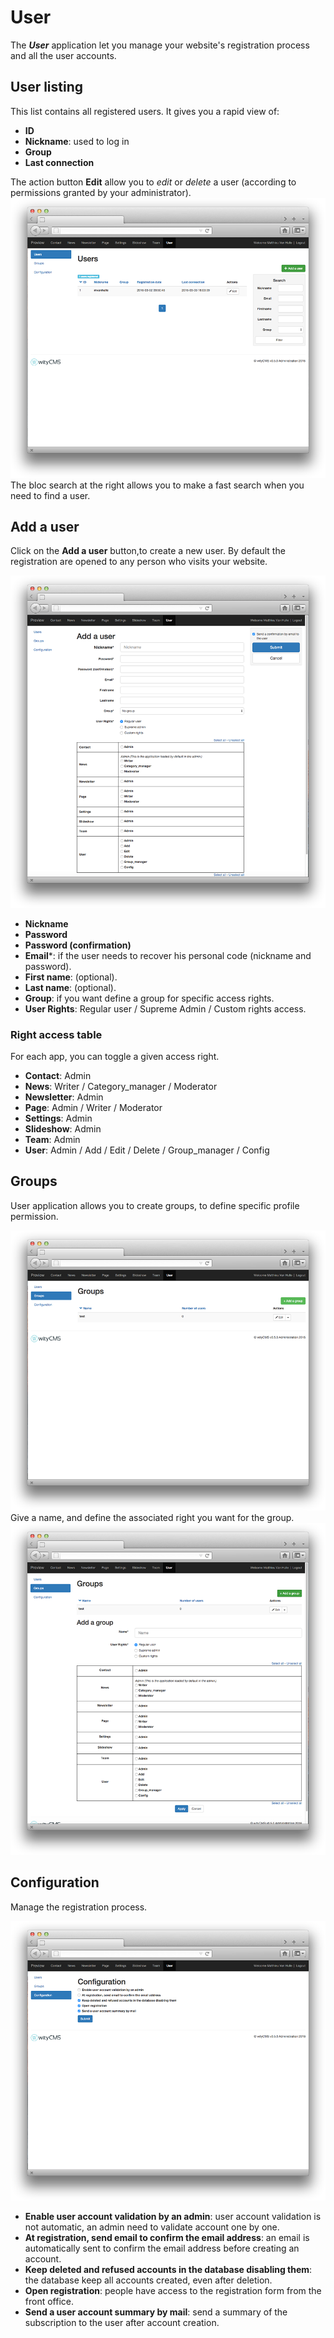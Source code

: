# User

The ***User*** application let you manage your website's registration process and all the user accounts.

## User listing

This list contains all registered users. It gives you a rapid view of:

* **ID**
* **Nickname**: used to log in
* **Group**
* **Last connection**

The action button **Edit** allow you to *edit* or *delete* a user (according to permissions granted by your administrator).
![](../images/user-01.png)
The bloc search at the right allows you to make a fast search when you need to find a user.

## Add a user

Click on the **Add a user** button,to create a new user. By default the registration are opened to any person who visits your website.

![](../images/user-02.png)

*  **Nickname**
*  **Password**
*  **Password (confirmation)**
*  **Email***: if the user needs to recover his personal code (nickname and password).
*  **First name**: (optional).
*  **Last name**: (optional).
*  **Group**: if you want define a group for specific access rights.
*  **User Rights**: Regular user / Supreme Admin / Custom rights access.

### Right access table

For each app, you can toggle a given access right.

* **Contact**: Admin
* **News**: Writer / Category_manager / Moderator
* **Newsletter**: Admin
* **Page**: Admin / Writer / Moderator
* **Settings**: Admin
* **Slideshow**: Admin
* **Team**: Admin
* **User**: Admin / Add / Edit / Delete / Group_manager / Config

## Groups

User application allows you to create groups, to define specific profile permission.

![](../images/user-03.png)
Give a name, and define the associated right you want for the group.
![](../images/user-04.png)

## Configuration

Manage the registration process.

![](../images/user-05.png)

* **Enable user account validation by an admin**: user account validation is not automatic, an admin need to validate account one by one.
* **At registration, send email to confirm the email address**: an email is automatically sent to confirm the email address before creating an account.
* **Keep deleted and refused accounts in the database disabling them**: the database keep all accounts created, even after deletion.
* **Open registration**: people have access to the registration form from the front office.
* **Send a user account summary by mail**: send a summary of the subscription to the user after account creation.
